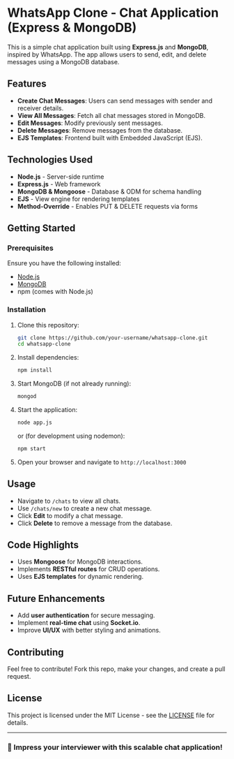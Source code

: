 # WhatsApp Clone - Chat Application (Express & MongoDB)

This is a simple chat application built using **Express.js** and **MongoDB**, inspired by WhatsApp. The app allows users to send, edit, and delete messages using a MongoDB database.

## Features
- **Create Chat Messages**: Users can send messages with sender and receiver details.
- **View All Messages**: Fetch all chat messages stored in MongoDB.
- **Edit Messages**: Modify previously sent messages.
- **Delete Messages**: Remove messages from the database.
- **EJS Templates**: Frontend built with Embedded JavaScript (EJS).

## Technologies Used
- **Node.js** - Server-side runtime
- **Express.js** - Web framework
- **MongoDB & Mongoose** - Database & ODM for schema handling
- **EJS** - View engine for rendering templates
- **Method-Override** - Enables PUT & DELETE requests via forms

## Getting Started

### Prerequisites
Ensure you have the following installed:
- [Node.js](https://nodejs.org/)
- [MongoDB](https://www.mongodb.com/)
- npm (comes with Node.js)

### Installation
1. Clone this repository:
   ```sh
   git clone https://github.com/your-username/whatsapp-clone.git
   cd whatsapp-clone
   ```
2. Install dependencies:
   ```sh
   npm install
   ```
3. Start MongoDB (if not already running):
   ```sh
   mongod
   ```
4. Start the application:
   ```sh
   node app.js
   ```
   or (for development using nodemon):
   ```sh
   npm start
   ```
5. Open your browser and navigate to `http://localhost:3000`

## Usage
- Navigate to `/chats` to view all chats.
- Use `/chats/new` to create a new chat message.
- Click **Edit** to modify a chat message.
- Click **Delete** to remove a message from the database.

## Code Highlights
- Uses **Mongoose** for MongoDB interactions.
- Implements **RESTful routes** for CRUD operations.
- Uses **EJS templates** for dynamic rendering.

## Future Enhancements
- Add **user authentication** for secure messaging.
- Implement **real-time chat** using **Socket.io**.
- Improve **UI/UX** with better styling and animations.

## Contributing
Feel free to contribute! Fork this repo, make your changes, and create a pull request.

## License
This project is licensed under the MIT License - see the [LICENSE](LICENSE) file for details.

---
### 🚀 Impress your interviewer with this scalable chat application!

